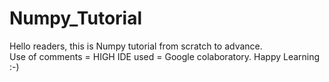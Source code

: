 # Numpy_Tutorial
Hello readers, this is Numpy tutorial from scratch to advance.  
Use of comments = HIGH
IDE used = Google colaboratory.
Happy Learning :-)
